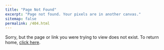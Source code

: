 ```yaml
---
title: "Page Not Found"
excerpt: "Page not found. Your pixels are in another canvas."
sitemap: false
permalink: /404.html
---
```


Sorry, but the page or link you were trying to view does not exist. To return home, <a href="/about/">click here</a>.
